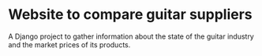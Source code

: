 # Website to compare guitar suppliers

A Django project to gather information about the state of the guitar industry and the market prices of its products.
